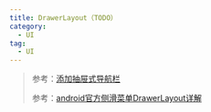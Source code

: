 ```yaml
---
title: DrawerLayout（TODO）
category: 
  - UI
tag:
  - UI
---
```


> 参考：[添加抽屉式导航栏](https://developer.android.com/guide/navigation/navigation-ui#add_a_navigation_drawer)
> 
> 参考：[android官方侧滑菜单DrawerLayout详解](https://www.jcodecraeer.com/a/anzhuokaifa/androidkaifa/2014/0925/1713.html)